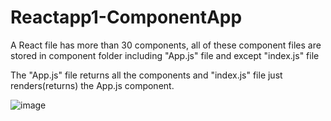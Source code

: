 # Reactapp1-ComponentApp

A React file has more than 30 components, all of these component files are stored in component folder including "App.js" file and except "index.js" file

The "App.js" file returns all the components and "index.js" file just renders(returns) the App.js component.

![image](https://user-images.githubusercontent.com/111981040/210168896-a00a8514-e4b1-4212-9bb3-63e12ccf0286.png)


